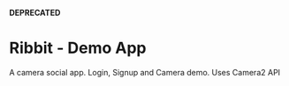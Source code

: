 **DEPRECATED**

# Ribbit - Demo App
A camera social app. Login, Signup and Camera demo. Uses Camera2 API 
